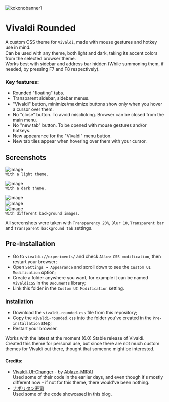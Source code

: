 ![kokonobanner1](https://user-images.githubusercontent.com/118981482/237044903-f6e9576f-167d-45e5-bd1b-1dd981e377df.png)
# Vivaldi Rounded
A custom CSS theme for `Vivaldi`, made with mouse gestures and hotkey use in mind.   
Can be used with any theme, both light and dark, taking its accent colors from the selected browser theme.   
Works best with sidebar and address bar hidden (While summoning them, if needed, by pressing F7 and F8 respectively).   

### Key features:

* Rounded "floating" tabs.    
* Transparent sidebar, sidebar menus.    
* "Vivaldi" button, minimize/maximize buttons show only when you hover a cursor over them.    
* No "close" button. To avoid misclicking. Browser can be closed from the main menu.    
* No "new tab" button. To be opened with mouse gestures and/or hotkeys.    
* New appearance for the "Vivaldi" menu button.    
* New tab tiles appear when hovering over them with your cursor.

## Screenshots   

![image](https://user-images.githubusercontent.com/118981482/236997494-20ca71e7-ce0a-4a9e-b1c1-df8dd0d9c3e0.png)     
`With a light theme.`   

![image](https://user-images.githubusercontent.com/118981482/236997353-29c2f32b-978b-4c87-b9c1-6a00487295f4.png)     
`With a dark theme.`   

![image](https://user-images.githubusercontent.com/118981482/236997000-0879a22c-fef5-49de-abce-643cf2ef4053.png)     
![image](https://user-images.githubusercontent.com/118981482/236997211-ca7e6084-e997-46a8-b159-d94836d9b962.png)     
![image](https://user-images.githubusercontent.com/118981482/236997683-24650b2c-ad09-41d4-aa64-97c175c182b7.png)    
`With different background images.`   

All screenshots were taken with `Transparency 20%`, `Blur 10`, `Transparent bar` and `Transparent background tab` settings.

## Pre-installation     
* Go to `vivaldi://experiments/`  and check `Allow CSS modification`, then restart your browser;     
* Open `Settings → Appearance` and scroll down to see the `Custom UI Modification` option;    
* Create a folder anywhere you want, for example it can be named `VivaldiCSS` in the `Documents` library;     
* Link this folder in the `Custom UI Modification` setting.    
### Installation    
* Download the `vivaldi-rounded.css` file from this repository;    
* Copy the `vivaldi-rounded.css` into the folder you've created in the `Pre-installation` step;     
* Restart your browser.

Works with the latest at the moment (6.0) Stable release of Vivaldi.    
Created this theme for personal use, but since there are not much custom themes for Vivaldi out there, thought that someone might be interested.

#### Credits:    

* [Vivaldi-UI-Changer](https://github.com/Ablaze-MIRAI/Vivaldi-UI-Changer) - by [Ablaze-MIRAI](https://github.com/Ablaze-MIRAI)    
Used some of their code in the earlier days, and even though it's mostly different now - if not for this theme, there would've been nothing.    
* [ナポリタン寿司](https://www.naporitansushi.com/)     
Used some of the code showcased in this blog.

